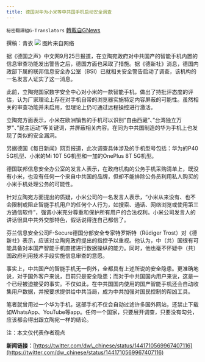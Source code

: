 ```yaml
---
title: 德国对华为小米等中共国手机启动安全调查
---
```

`秘密翻譯組G-Translators` [轉載自GNews](https://gnews.org/zh-hans/1554243/)

撰稿：青衣
![](https://assets.gnews.org/wp-content/uploads/2021/09/图片1-81.png)
图片来自网络

据《德国之声》中文网9月25日报道，在立陶宛政府对中共国产的智能手机内置的信息审查功能发出警告之后，德国方面也采取了措施。据《德新社》消息，德国内政部下属的联邦信息安全办公室（BSI）已就相关安全警告启动了调查，该机构的一名发言人证实了这一消息。

此前，立陶宛国家数字安全中心对小米的一款智能手机，做出了持批评态度的评估，认为厂家理论上存在对手机自带的浏览器实施特定内容屏蔽的可能性。虽然相关的审查功能并未启用，但理论上仍可通过远程操控进行激活。

立陶宛方面表示，小米在欧洲销售的手机可以识别”自由西藏”、”台湾独立万岁”、”民主运动”等关键词，并屏蔽相关内容。在同为中共国制造的华为手机上也发现了类似的安全漏洞。

另据德国《每日新闻》网页报道，此次调查具体涉及的手机型号包括：华为的P40 5G机型、小米的Mi 10T 5G机型和一加的OnePlus 8T 5G机型。

德国联邦信息安全办公室的发言人表示，在政府机构的公务手机采购清单上，既没有小米，也没有任何一个来自中共国的品牌，但却不能排除公务员利用私人购买的小米手机处理公务的可能性。

针对立陶宛方面提出的质疑，小米公司的一名发言人表示，“小米从来没有、也不会限制或阻止智能手机用户的任何个人行为，如搜索、通话、网络浏览或使用第三方通信软件”，强调小米充分尊重和保护所有用户的合法权利。小米公司发言人的讲话很具中共外交部特色，假话说得连自己都信了。

芬兰信息安全公司F-Secure德国分部安全专家特罗斯特（Rüdiger Trost）对《德新社》表示，应该对立陶宛政府提出的指控予以重视。他认为，中（共）国很有可能具备对本国产智能手机直接进行数据操纵的能力。同时，他也毫不怀疑中（共）国政府利用技术手段实施信息审查的意愿。

事实上，中共国产的智能手机无一例外，全都具有上述所说的安全隐患。更准确地说，对于国外客户来说，目前只是安全隐患；而对于中共国国内用户来说，这是一个已经被迫接受的事实。不仅如此，在中共国国内使用的国产智能手机还会自动收集用户数据，并按要求提供给中共当局，成为中共加强对国民控制的帮凶工具。

笔者就曾用过一个华为手机，这部手机不仅会自动过滤许多国外网站，还禁止下载如WhatsApp、YouTube等app。任何一个国家，只要展开调查，只要没有勾兑，应该都会得出跟立陶宛一样的结论。

注：本文仅代表作者观点

**新闻链接：**[https://twitter.com/dw\_chinese/status/1441710569967407116](https://twitter.com/dw_chinese/status/1441710569967407116)
